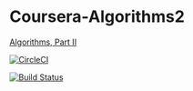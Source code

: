 # Coursera-Algorithms2

[Algorithms, Part II](https://www.coursera.org/learn/algorithms-part2)


[![CircleCI](https://circleci.com/gh/matijavizintin/Coursera-Algorithms2/tree/master.svg?style=svg)](https://circleci.com/gh/matijavizintin/Coursera-Algorithms2/tree/master)

[![Build Status](https://travis-ci.org/matijavizintin/Coursera-Algorithms2.svg?branch=master)](https://travis-ci.org/matijavizintin/Coursera-Algorithms2)